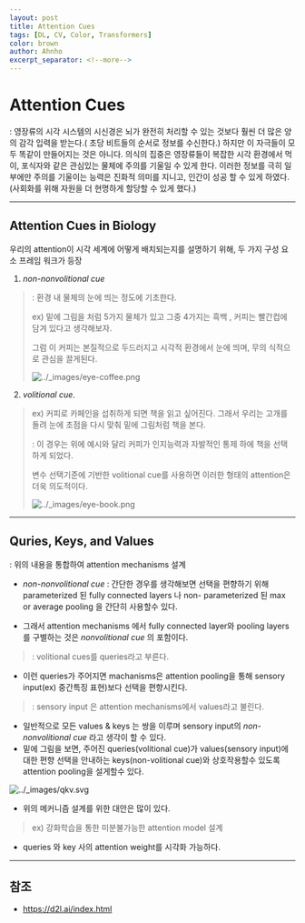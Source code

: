 ```yaml
---
layout: post
title: Attention Cues
tags: [DL, CV, Color, Transformers]
color: brown
author: Ahnho
excerpt_separator: <!--more-->
---
```


# Attention Cues



: 영장류의 시각 시스템의 시신경은 뇌가 완전히 처리할 수 있는 것보다 훨씬 더 많은 양의 감각 입력을 받는다.( 초당 비트들의 순서로 정보를 수신한다.) 하지만 이 자극들이 모두 똑같이 만들어지는 것은 아니다. 의식의 집중은 영장류들이 복잡한 시각 환경에서 먹이, 포식자와 같은 관심있는 물체에 주의를 기울일 수 있게 한다. 이러한 정보를 극히 일부에만 주의를 기울이는 능력은 진화적 의미를 지니고, 인간이 성공 할 수 있게 하였다.(사회화를 위해 자원을 더 현명하게 할당할 수 있게 했다.)

<!--more-->

---

##  Attention Cues in Biology

우리의 attention이 시각 세계에 어떻게 배치되는지를 설명하기 위해, 두 가지 구성 요소 프레임 워크가 등장 

1.  *non-nonvolitional cue* 

> : 환경 내 물체의 눈에 띄는 정도에 기초한다.
>
> ex) 밑에 그림을 처럼 5가지 물체가 있고 그중 4가지는 흑백 , 커피는 빨간컵에 담겨 있다고 생각해보자.
>
>  그럼 이 커피는 본질적으로 두드러지고 시각적 환경에서 눈에 띄며, 무의 식적으로 관심을 끌게된다.
>
> ![../_images/eye-coffee.png](https://d2l.ai/_images/eye-coffee.png)

2. *volitional cue*.

>ex) 커피로 카페인을 섭취하게 되면 책을 읽고 싶어진다. 그래서 우리는 고개를 돌려 눈에 초점을 다시 맞춰 밑에 그림처럼 책을 본다. 
>
> :  이 경우는 위에 예시와 달리 커피가 인지능력과 자발적인 통제 하에 책을 선택 하게 되었다.
>
>변수 선택기준에 기반한 volitional cue를 사용하면 이러한 형태의 attention은 더욱 의도적이다.
>
>![../_images/eye-book.png](https://d2l.ai/_images/eye-book.png)

---

## Quries, Keys, and Values

: 위의 내용을 통합하여 attention mechanisms 설계 

- *non-nonvolitional cue* : 간단한 경우를 생각해보면 선택을 편향하기 위해   parameterized 된 fully connected layers 나 non- parameterized 된 max or average pooling 을 간단히 사용할수 있다. 

- 그래서 attention mechanisms 에서 fully connected layer와 pooling layers를 구별하는 것은 *nonvolitional cue* 의 포함이다. 

>  :  volitional cues를 queries라고 부른다.

-  이런  queries가 주어지면 machanisms은 attention pooling을 통해 sensory input(ex) 중간특징 표현)보다 선택을 편향시킨다. 

> : sensory  input 은  attention mechanisms에서 values라고 불린다.

- 일반적으로 모든 values & keys 는 쌍을 이루며 sensory input의 *non-nonvolitional cue* 라고 생각이 할 수 있다.
- 밑에 그림을 보면, 주어진 queries(volitional cue)가 values(sensory input)에 대한 편향 선택을 안내하는 keys(non-volitional cue)와 상호작용할수 있도록 attention pooling을 설게할수 있다.



![../_images/qkv.svg](https://d2l.ai/_images/qkv.svg)

- 위의 메커니즘 설계를 위한 대안은 많이 있다.

> ex) 강화학습을 통한 미분불가능한 attention model 설계 

- queries 와 key 사의 attention weight를 시각화 가능하다.



---

## 참조

- https://d2l.ai/index.html
